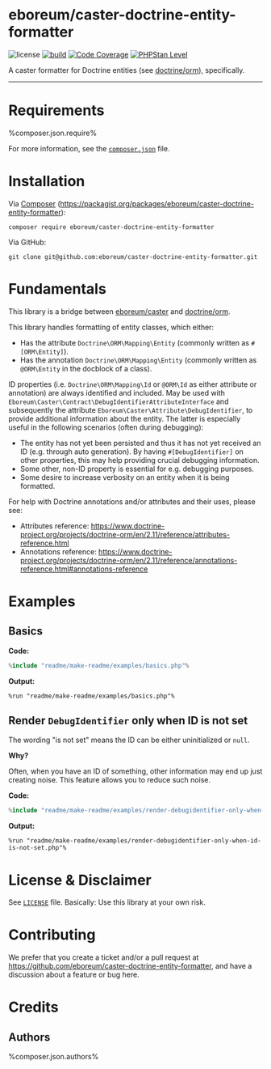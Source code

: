 eboreum/caster-doctrine-entity-formatter
===============================

![license](https://img.shields.io/github/license/eboreum/caster-doctrine-entity-formatter?label=license)
[![build](https://github.com/eboreum/caster-doctrine-entity-formatter/workflows/build/badge.svg?branch=main)](https://github.com/eboreum/caster-doctrine-entity-formatter/actions)
[![Code Coverage](https://img.shields.io/endpoint?url=https://gist.githubusercontent.com/kafoso/e9ca874dbc40d29add801d94ac79a663/raw/test-coverage__main.json)](https://github.com/eboreum/caster-doctrine-entity-formatter/actions)
[![PHPStan Level](https://img.shields.io/endpoint?url=https://gist.githubusercontent.com/kafoso/e9ca874dbc40d29add801d94ac79a663/raw/phpstan-level__main.json)](https://github.com/eboreum/caster-doctrine-entity-formatter/actions)

A caster formatter for Doctrine entities (see [doctrine/orm](https://packagist.org/packages/doctrine/orm)), specifically.

-----

<a name="requirements"></a>
# Requirements

%composer.json.require%

For more information, see the [`composer.json`](composer.json) file.

# Installation

Via [Composer](https://getcomposer.org/) (https://packagist.org/packages/eboreum/caster-doctrine-entity-formatter):

    composer require eboreum/caster-doctrine-entity-formatter

Via GitHub:

    git clone git@github.com:eboreum/caster-doctrine-entity-formatter.git

# Fundamentals

This library is a bridge between [eboreum/caster](https://packagist.org/packages/eboreum/caster) and [doctrine/orm](https://packagist.org/packages/doctrine/orm).

This library handles formatting of entity classes, which either:

 - Has the attribute `Doctrine\ORM\Mapping\Entity` (commonly written as `#[ORM\Entity]`).
 - Has the annotation `Doctrine\ORM\Mapping\Entity` (commonly written as `@ORM\Entity` in the docblock of a class).

ID properties (i.e. `Doctrine\ORM\Mapping\Id` or `@ORM\Id` as either attribute or annotation) are always identified and included. May be used with `Eboreum\Caster\Contract\DebugIdentifierAttributeInterface` and subsequently the attribute `Eboreum\Caster\Attribute\DebugIdentifier`, to provide additional information about the entity. The latter is especially useful in the following scenarios (often during debugging):

 - The entity has not yet been persisted and thus it has not yet received an ID (e.g. through auto generation). By having `#[DebugIdentifier]` on other properties, this may help providing crucial debugging information.
 - Some other, non-ID property is essential for e.g. debugging purposes.
 - Some desire to increase verbosity on an entity when it is being formatted.

For help with Doctrine annotations and/or attributes and their uses, please see:

- Attributes reference: https://www.doctrine-project.org/projects/doctrine-orm/en/2.11/reference/attributes-reference.html
- Annotations reference: https://www.doctrine-project.org/projects/doctrine-orm/en/2.11/reference/annotations-reference.html#annotations-reference

# Examples

## Basics

 **Code:**

```php
%include "readme/make-readme/examples/basics.php"%
```

**Output:**

```
%run "readme/make-readme/examples/basics.php"%
```

## Render `DebugIdentifier` only when ID is not set

The wording "is not set" means the ID can be either uninitialized or `null`.

**Why?**

Often, when you have an ID of something, other information may end up just creating noise. This feature allows you to reduce such noise.

 **Code:**

```php
%include "readme/make-readme/examples/render-debugidentifier-only-when-id-is-not-set.php"%
```

**Output:**

```
%run "readme/make-readme/examples/render-debugidentifier-only-when-id-is-not-set.php"%
```

# License & Disclaimer

See [`LICENSE`](LICENSE) file. Basically: Use this library at your own risk.

# Contributing

We prefer that you create a ticket and/or a pull request at https://github.com/eboreum/caster-doctrine-entity-formatter, and have a discussion about a feature or bug here.

# Credits

## Authors

%composer.json.authors%
